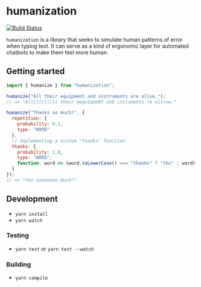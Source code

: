 # humanization

[![Build Status](https://travis-ci.org/dzucconi/humanization.svg?branch=master)](https://travis-ci.org/dzucconi/humanization)

`humanization` is a library that seeks to simulate human patterns of error when typing text. It can serve as a kind of ergonomic layer for automated chatbots to make them feel more human.

## Getting started

```javascript
import { humanize } from "humanization";

humanize("All their equipment and instruments are alive.");
// => "Alllllllllll their eequIpmeNT anD instuments re alivve."

humanize("Thanks so much!", {
  repetition: {
    probability: 0.1,
    type: "WORD"
  },
  // Implementing a custom "thanks" function
  thanks: {
    probability: 1.0,
    type: "WORD",
    function: word => (word.toLowerCase() === "thanks" ? "thx" : word)
  }
});
// => "thx sooooooo much!"
```

## Development

- `yarn install`
- `yarn watch`

### Testing

- `yarn test` or `yarn test --watch`

### Building

- `yarn compile`
